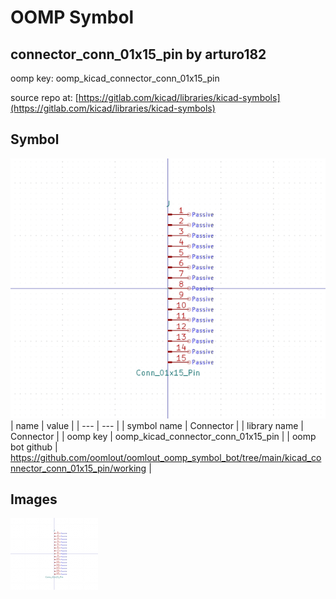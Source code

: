 # OOMP Symbol  
## connector_conn_01x15_pin  by arturo182  
  
oomp key: oomp_kicad_connector_conn_01x15_pin  
  
source repo at: [https://gitlab.com/kicad/libraries/kicad-symbols](https://gitlab.com/kicad/libraries/kicad-symbols)  
## Symbol  
  
[![working.png](working_600.png)](working.png)  
| name | value | 
| --- | --- | 
| symbol name | Connector | 
| library name | Connector | 
| oomp key | oomp_kicad_connector_conn_01x15_pin | 
| oomp bot github | https://github.com/oomlout/oomlout_oomp_symbol_bot/tree/main/kicad_connector_conn_01x15_pin/working | 
## Images  
  
[![working.png](working_140.png)](working.png)  
